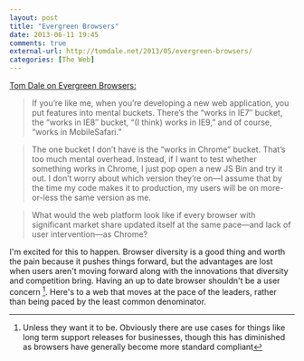 ```yaml
---
layout: post
title: "Evergreen Browsers"
date: 2013-06-11 19:45
comments: true
external-url: http://tomdale.net/2013/05/evergreen-browsers/
categories: [The Web]
---
```


[Tom Dale on Evergreen Browsers:][evergreen]

>If you’re like me, when you’re developing a new web application, you put features into mental buckets. There’s the “works in IE7″ bucket, the “works in IE8″ bucket, “(I think) works in IE9,” and of course, “works in MobileSafari.”

>The one bucket I don’t have is the “works in Chrome” bucket. That’s too much mental overhead. Instead, if I want to test whether something works in Chrome, I just pop open a new JS Bin and try it out. I don’t worry about which version they’re on—I assume that by the time my code makes it to production, my users will be on more-or-less the same version as me.

>What would the web platform look like if every browser with significant market share updated itself at the same pace—and lack of user intervention—as Chrome?

I'm excited for this to happen.  Browser diversity is a good thing and worth the pain because it pushes things forward, but the advantages are lost when users aren't moving forward along with the innovations that diversity and competition bring.  Having an up to date browser shouldn't be a user concern [^1].  Here's to a web that moves at the pace of the leaders, rather than being paced by the least common denominator. 

[^1]: Unless they want it to be. Obviously there are use cases for things like long term support releases for businesses, though this has diminished as browsers have generally become more standard compliant

[evergreen]:http://tomdale.net/2013/05/evergreen-browsers/